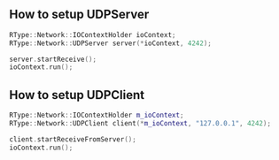 ## How to setup UDPServer

```C++
RType::Network::IOContextHolder ioContext;
RType::Network::UDPServer server(*ioContext, 4242);

server.startReceive();
ioContext.run();
```

## How to setup UDPClient

```C++
RType::Network::IOContextHolder m_ioContext;
RType::Network::UDPClient client(*m_ioContext, "127.0.0.1", 4242);

client.startReceiveFromServer();
ioContext.run();
```